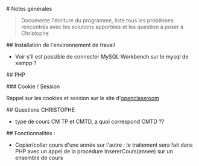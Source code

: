 # Notes générales

> Documente l'écriture du programme, liste tous les problèmes rencontrés avec les solutions apportées et les question à poser à Christophe

## Installation de l'environnement de travail

- Voir s'il est possible de connecter MySQL Workbench sur le mysql de xampp ?

## PHP

### Cookie / Session

Rappel sur les cookies et session sur le site d'[openclassroom](https://openclassrooms.com/courses/concevez-votre-site-web-avec-php-et-mysql/session-cookies)

## Questions CHRISTOPHE

- type de cours CM TP et CMTD, a quoi correspond CMTD ??

## Fonctionnalités :

- Copier/coller cours d'une année sur l'autre : le traitement sera fait dans PHP avec un appel de la procédure InsererCours(annee) sur un ensemble de cours
